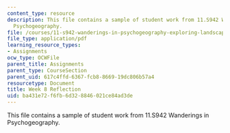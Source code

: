 ```yaml
---
content_type: resource
description: This file contains a sample of student work from 11.S942 Wanderings in
  Psychogeography.
file: /courses/11-s942-wanderings-in-psychogeography-exploring-landscapes-of-history-biography-memory-culture-nature-poetry-surreality-fantasy-and-madness-fall-2020/ba431e72f6fb6d328846021ce84ad3de_MIT11_s942f20_shao8.pdf
file_type: application/pdf
learning_resource_types:
- Assignments
ocw_type: OCWFile
parent_title: Assignments
parent_type: CourseSection
parent_uid: 617c4ffd-6367-fcb8-8669-19dc806b57a4
resourcetype: Document
title: Week 8 Reflection
uid: ba431e72-f6fb-6d32-8846-021ce84ad3de
---
```

This file contains a sample of student work from 11.S942 Wanderings in Psychogeography.